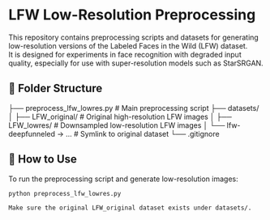 # LFW Low-Resolution Preprocessing

This repository contains preprocessing scripts and datasets for generating low-resolution versions of the Labeled Faces in the Wild (LFW) dataset.  
It is designed for experiments in face recognition with degraded input quality, especially for use with super-resolution models such as StarSRGAN.

## 📁 Folder Structure

├── preprocess_lfw_lowres.py # Main preprocessing script
├── datasets/
│ ├── LFW_original/ # Original high-resolution LFW images
│ ├── LFW_lowres/ # Downsampled low-resolution LFW images
│ └── lfw-deepfunneled -> ... # Symlink to original dataset
└── .gitignore


## 🚀 How to Use

To run the preprocessing script and generate low-resolution images:

```bash
python preprocess_lfw_lowres.py

Make sure the original LFW_original dataset exists under datasets/.
